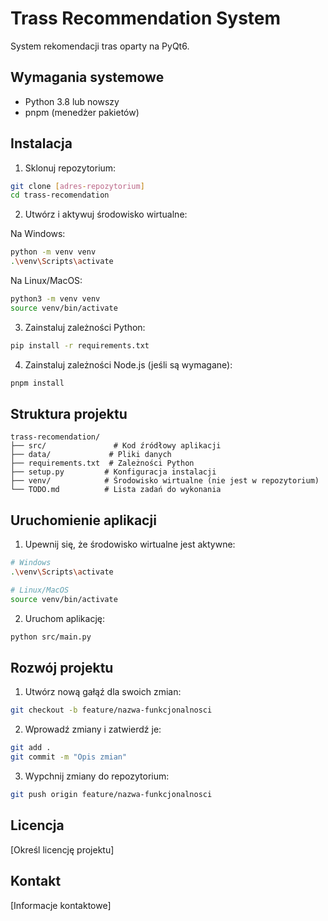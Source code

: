 # Trass Recommendation System

System rekomendacji tras oparty na PyQt6.

## Wymagania systemowe

- Python 3.8 lub nowszy
- pnpm (menedżer pakietów)

## Instalacja

1. Sklonuj repozytorium:
```bash
git clone [adres-repozytorium]
cd trass-recomendation
```

2. Utwórz i aktywuj środowisko wirtualne:

Na Windows:
```bash
python -m venv venv
.\venv\Scripts\activate
```

Na Linux/MacOS:
```bash
python3 -m venv venv
source venv/bin/activate
```

3. Zainstaluj zależności Python:
```bash
pip install -r requirements.txt
```

4. Zainstaluj zależności Node.js (jeśli są wymagane):
```bash
pnpm install
```

## Struktura projektu

```
trass-recomendation/
├── src/               # Kod źródłowy aplikacji
├── data/             # Pliki danych
├── requirements.txt  # Zależności Python
├── setup.py         # Konfiguracja instalacji
├── venv/            # Środowisko wirtualne (nie jest w repozytorium)
└── TODO.md          # Lista zadań do wykonania
```

## Uruchomienie aplikacji

1. Upewnij się, że środowisko wirtualne jest aktywne:
```bash
# Windows
.\venv\Scripts\activate

# Linux/MacOS
source venv/bin/activate
```

2. Uruchom aplikację:
```bash
python src/main.py
```

## Rozwój projektu

1. Utwórz nową gałąź dla swoich zmian:
```bash
git checkout -b feature/nazwa-funkcjonalnosci
```

2. Wprowadź zmiany i zatwierdź je:
```bash
git add .
git commit -m "Opis zmian"
```

3. Wypchnij zmiany do repozytorium:
```bash
git push origin feature/nazwa-funkcjonalnosci
```

## Licencja

[Określ licencję projektu]

## Kontakt

[Informacje kontaktowe] 